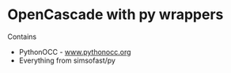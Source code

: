 # OpenCascade with py wrappers

Contains
* PythonOCC - www.pythonocc.org
* Everything from simsofast/py


